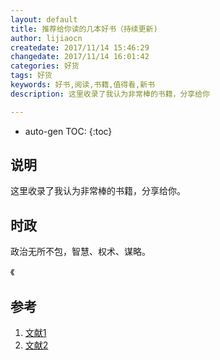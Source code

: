 ```yaml
---
layout: default
title: 推荐给你读的几本好书（持续更新)
author: lijiaocn
createdate: 2017/11/14 15:46:29
changedate: 2017/11/14 16:01:42
categories: 好货
tags: 好货
keywords: 好书,阅读,书籍,值得看,新书
description: 这里收录了我认为非常棒的书籍，分享给你

---
```


* auto-gen TOC:
{:toc}

## 说明

这里收录了我认为非常棒的书籍，分享给你。

## 时政

政治无所不包，智慧、权术、谋略。

《

## 参考

1. [文献1][1]
2. [文献2][2]

[1]: 1.com  "《党的19大报告辅导读本》" 
[2]: 2.com  "文献1" 
